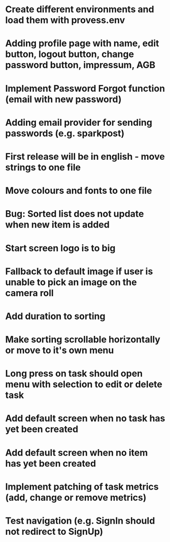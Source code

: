 # Create different environments and load them with provess.env
# Adding profile page with name, edit button, logout button, change password button, impressum, AGB
# Implement Password Forgot function (email with new password)
# Adding email provider for sending passwords (e.g. sparkpost)
# First release will be in english - move strings to one file
# Move colours and fonts to one file
# Bug: Sorted list does not update when new item is added
# Start screen logo is to big
# Fallback to default image if user is unable to pick an image on the camera roll
# Add duration to sorting
# Make sorting scrollable horizontally or move to it's own menu
# Long press on task should open menu with selection to edit or delete task
# Add default screen when no task has yet been created
# Add default screen when no item has yet been created
# Implement patching of task metrics (add, change or remove metrics)
# Test navigation (e.g. SignIn should not redirect to SignUp)